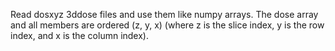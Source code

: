 Read dosxyz 3ddose files and use them like numpy arrays. The dose array and all members are ordered (z, y, x) (where z is the slice index, y is the row index, and x is the column index).

